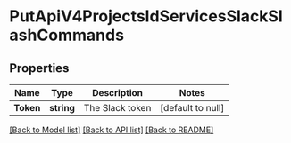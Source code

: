 # PutApiV4ProjectsIdServicesSlackSlashCommands

## Properties
Name | Type | Description | Notes
------------ | ------------- | ------------- | -------------
**Token** | **string** | The Slack token | [default to null]

[[Back to Model list]](../README.md#documentation-for-models) [[Back to API list]](../README.md#documentation-for-api-endpoints) [[Back to README]](../README.md)


